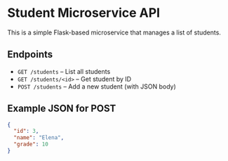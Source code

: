 # Student Microservice API

This is a simple Flask-based microservice that manages a list of students.

## Endpoints

- `GET /students` – List all students
- `GET /students/<id>` – Get student by ID
- `POST /students` – Add a new student (with JSON body)

## Example JSON for POST

```json
{
  "id": 3,
  "name": "Elena",
  "grade": 10
}
